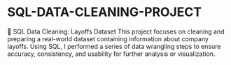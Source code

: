# SQL-DATA-CLEANING-PROJECT
🧹 SQL Data Cleaning: Layoffs Dataset This project focuses on cleaning and preparing a real-world dataset containing information about company layoffs. Using SQL, I performed a series of data wrangling steps to ensure accuracy, consistency, and usability for further analysis or visualization.
